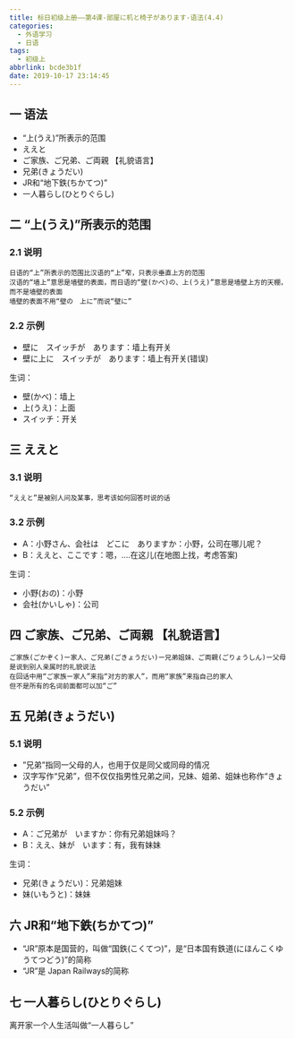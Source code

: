 ```yaml
---
title: 标日初级上册——第4课-部屋に机と椅子があります-语法(4.4)
categories:
  - 外语学习
  - 日语
tags:
  - 初级上
abbrlink: bcde3b1f
date: 2019-10-17 23:14:45
---
```

## 一 语法

* “上(うえ)”所表示的范围
* ええと
* ご家族、ご兄弟、ご両親 【礼貌语言】
* 兄弟(きょうだい)
* JR和“地下鉄(ちかてつ)”
* 一人暮らし(ひとりぐらし)

<!--more-->

## 二 “上(うえ)”所表示的范围

### 2.1 说明

```
日语的“上”所表示的范围比汉语的“上”窄，只表示垂直上方的范围
汉语的“墙上”意思是墙壁的表面，而日语的“壁(かべ)の、上(うえ)”意思是墙壁上方的天棚，而不是墙壁的表面
墙壁的表面不用“壁の　上に”而说“壁に”
```

### 2.2 示例

* 壁に　スイッチが　あります：墙上有开关
* 壁に上に　スイッチが　あります：墙上有开关(错误)

生词：

* 壁(かべ)：墙上
* 上(うえ)：上面
* スイッチ：开关

## 三 ええと

### 3.1 说明

```
“ええと”是被别人问及某事，思考该如何回答时说的话
```

### 3.2 示例 

* A：小野さん、会社は　どこに　ありますか：小野，公司在哪儿呢？
* B：ええと、ここです：嗯，....在这儿(在地图上找，考虑答案)

生词：

* 小野(おの)：小野
* 会社(かいしゃ)：公司

## 四 ご家族、ご兄弟、ご両親 【礼貌语言】

```
ご家族(ごかぞく)ー家人、ご兄弟(ごきょうだい)ー兄弟姐妹、ご両親(ごりょうしん)ー父母是说到别人亲属时的礼貌说法
在回话中用“ご家族ー家人”来指“对方的家人”，而用“家族”来指自己的家人
但不是所有的名词前面都可以加“ご”
```


## 五 兄弟(きょうだい)

### 5.1 说明

* ”兄弟”指同一父母的人，也用于仅是同父或同母的情况
* 汉字写作“兄弟”，但不仅仅指男性兄弟之间，兄妹、姐弟、姐妹也称作“きょうだい”

### 5.2 示例

* A：ご兄弟が　いますか：你有兄弟姐妹吗？
* B：ええ、妹が　います：有，我有妹妹

生词：

* 兄弟(きょうだい)：兄弟姐妹
* 妹(いもうと)：妹妹

## 六 JR和“地下鉄(ちかてつ)”

* “JR”原本是国营的，叫做“国鉄(こくてつ)”，是“日本国有鉄道(にほんこくゆうてつどう)”的简称
* “JR”是 Japan Railways的简称

## 七 一人暮らし(ひとりぐらし)

离开家一个人生活叫做“一人暮らし”
